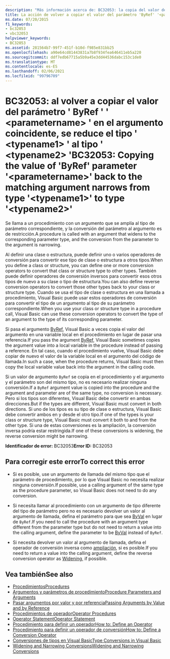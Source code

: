 ```yaml
---
description: "Más información acerca de: BC32053: la copia del valor del parámetro ' ByRef ' ' <parametername> ' en el argumento coincidente se reduce del tipo ' <typename1> ' al tipo '<typename2>"
title: La acción de volver a copiar el valor del parámetro 'ByRef' '<parametername>' en el argumento coincidente restringe del tipo '<typename1>' al tipo '<typename2>'
ms.date: 07/20/2015
f1_keywords:
- bc32053
- vbc32053
helpviewer_keywords:
- BC32053
ms.assetid: 281564b7-99f7-451f-b10d-f985e831bb25
ms.openlocfilehash: a90e64cd81443831a7b8f934fea646411eb5a220
ms.sourcegitcommit: ddf7edb67715a5b9a45e3dd44536dabc153c1de0
ms.translationtype: MT
ms.contentlocale: es-ES
ms.lasthandoff: 02/06/2021
ms.locfileid: "99796709"
---
```

# <a name="bc32053-copying-the-value-of-byref-parameter-parametername-back-to-the-matching-argument-narrows-from-type-typename1-to-type-typename2"></a><span data-ttu-id="7576a-103">BC32053: al volver a copiar el valor del parámetro ' ByRef ' ' \<parametername> ' en el argumento coincidente, se reduce el tipo ' \<typename1> ' al tipo ' \<typename2> '</span><span class="sxs-lookup"><span data-stu-id="7576a-103">BC32053: Copying the value of 'ByRef' parameter '\<parametername>' back to the matching argument narrows from type '\<typename1>' to type '\<typename2>'</span></span>

<span data-ttu-id="7576a-104">Se llama a un procedimiento con un argumento que se amplía al tipo de parámetro correspondiente, y la conversión del parámetro al argumento es de restricción.</span><span class="sxs-lookup"><span data-stu-id="7576a-104">A procedure is called with an argument that widens to the corresponding parameter type, and the conversion from the parameter to the argument is narrowing.</span></span>

 <span data-ttu-id="7576a-105">Al definir una clase o estructura, puede definir uno o varios operadores de conversión para convertir ese tipo de clase o estructura a otros tipos.</span><span class="sxs-lookup"><span data-stu-id="7576a-105">When you define a class or structure, you can define one or more conversion operators to convert that class or structure type to other types.</span></span> <span data-ttu-id="7576a-106">También puede definir operadores de conversión inversos para convertir esos otros tipos de nuevo a su clase o tipo de estructura.</span><span class="sxs-lookup"><span data-stu-id="7576a-106">You can also define reverse conversion operators to convert those other types back to your class or structure type.</span></span> <span data-ttu-id="7576a-107">Cuando se usa el tipo de clase o estructura en una llamada a procedimiento, Visual Basic puede usar estos operadores de conversión para convertir el tipo de un argumento al tipo de su parámetro correspondiente.</span><span class="sxs-lookup"><span data-stu-id="7576a-107">When you use your class or structure type in a procedure call, Visual Basic can use these conversion operators to convert the type of an argument to the type of its corresponding parameter.</span></span>

 <span data-ttu-id="7576a-108">Si pasa el argumento [ByRef](../modifiers/byref.md), Visual Basic a veces copia el valor del argumento en una variable local en el procedimiento en lugar de pasar una referencia.</span><span class="sxs-lookup"><span data-stu-id="7576a-108">If you pass the argument [ByRef](../modifiers/byref.md), Visual Basic sometimes copies the argument value into a local variable in the procedure instead of passing a reference.</span></span> <span data-ttu-id="7576a-109">En tal caso, cuando el procedimiento vuelve, Visual Basic debe copiar de nuevo el valor de la variable local en el argumento del código de llamada.</span><span class="sxs-lookup"><span data-stu-id="7576a-109">In such a case, when the procedure returns, Visual Basic must then copy the local variable value back into the argument in the calling code.</span></span>

 <span data-ttu-id="7576a-110">Si un valor de argumento `ByRef` se copia en el procedimiento y el argumento y el parámetro son del mismo tipo, no es necesario realizar ninguna conversión.</span><span class="sxs-lookup"><span data-stu-id="7576a-110">If a `ByRef` argument value is copied into the procedure and the argument and parameter are of the same type, no conversion is necessary.</span></span> <span data-ttu-id="7576a-111">Pero si los tipos son diferentes, Visual Basic debe convertir en ambas direcciones.</span><span class="sxs-lookup"><span data-stu-id="7576a-111">But if the types are different, Visual Basic must convert in both directions.</span></span> <span data-ttu-id="7576a-112">Si uno de los tipos es su tipo de clase o estructura, Visual Basic debe convertir ambos en y desde el otro tipo.</span><span class="sxs-lookup"><span data-stu-id="7576a-112">If one of the types is your class or structure type, Visual Basic must convert it both to and from the other type.</span></span> <span data-ttu-id="7576a-113">Si una de estas conversiones es la ampliación, la conversión inversa podría estar restringida.</span><span class="sxs-lookup"><span data-stu-id="7576a-113">If one of these conversions is widening, the reverse conversion might be narrowing.</span></span>

 <span data-ttu-id="7576a-114">**Identificador de error:** BC32053</span><span class="sxs-lookup"><span data-stu-id="7576a-114">**Error ID:** BC32053</span></span>

## <a name="to-correct-this-error"></a><span data-ttu-id="7576a-115">Para corregir este error</span><span class="sxs-lookup"><span data-stu-id="7576a-115">To correct this error</span></span>

- <span data-ttu-id="7576a-116">Si es posible, use un argumento de llamada del mismo tipo que el parámetro de procedimiento, por lo que Visual Basic no necesita realizar ninguna conversión.</span><span class="sxs-lookup"><span data-stu-id="7576a-116">If possible, use a calling argument of the same type as the procedure parameter, so Visual Basic does not need to do any conversion.</span></span>

- <span data-ttu-id="7576a-117">Si necesita llamar al procedimiento con un argumento de tipo diferente del tipo de parámetro pero no es necesario devolver un valor al argumento de llamada, defina el parámetro para que sea [ByVal](../modifiers/byval.md) en lugar de `ByRef`.</span><span class="sxs-lookup"><span data-stu-id="7576a-117">If you need to call the procedure with an argument type different from the parameter type but do not need to return a value into the calling argument, define the parameter to be [ByVal](../modifiers/byval.md) instead of `ByRef`.</span></span>

- <span data-ttu-id="7576a-118">Si necesita devolver un valor al argumento de llamada, defina el operador de conversión inversa como [ampliación](../modifiers/widening.md), si es posible.</span><span class="sxs-lookup"><span data-stu-id="7576a-118">If you need to return a value into the calling argument, define the reverse conversion operator as [Widening](../modifiers/widening.md), if possible.</span></span>

## <a name="see-also"></a><span data-ttu-id="7576a-119">Vea también</span><span class="sxs-lookup"><span data-stu-id="7576a-119">See also</span></span>

- [<span data-ttu-id="7576a-120">Procedimientos</span><span class="sxs-lookup"><span data-stu-id="7576a-120">Procedures</span></span>](../../programming-guide/language-features/procedures/index.md)
- [<span data-ttu-id="7576a-121">Argumentos y parámetros de procedimiento</span><span class="sxs-lookup"><span data-stu-id="7576a-121">Procedure Parameters and Arguments</span></span>](../../programming-guide/language-features/procedures/procedure-parameters-and-arguments.md)
- [<span data-ttu-id="7576a-122">Pasar argumentos por valor y por referencia</span><span class="sxs-lookup"><span data-stu-id="7576a-122">Passing Arguments by Value and by Reference</span></span>](../../programming-guide/language-features/procedures/passing-arguments-by-value-and-by-reference.md)
- [<span data-ttu-id="7576a-123">Procedimientos de operador</span><span class="sxs-lookup"><span data-stu-id="7576a-123">Operator Procedures</span></span>](../../programming-guide/language-features/procedures/operator-procedures.md)
- [<span data-ttu-id="7576a-124">Operator Statement</span><span class="sxs-lookup"><span data-stu-id="7576a-124">Operator Statement</span></span>](../statements/operator-statement.md)
- [<span data-ttu-id="7576a-125">Procedimiento para definir un operador</span><span class="sxs-lookup"><span data-stu-id="7576a-125">How to: Define an Operator</span></span>](../../programming-guide/language-features/procedures/how-to-define-an-operator.md)
- [<span data-ttu-id="7576a-126">Procedimiento para definir un operador de conversión</span><span class="sxs-lookup"><span data-stu-id="7576a-126">How to: Define a Conversion Operator</span></span>](../../programming-guide/language-features/procedures/how-to-define-a-conversion-operator.md)
- [<span data-ttu-id="7576a-127">Conversiones de tipos en Visual Basic</span><span class="sxs-lookup"><span data-stu-id="7576a-127">Type Conversions in Visual Basic</span></span>](../../programming-guide/language-features/data-types/type-conversions.md)
- [<span data-ttu-id="7576a-128">Widening and Narrowing Conversions</span><span class="sxs-lookup"><span data-stu-id="7576a-128">Widening and Narrowing Conversions</span></span>](../../programming-guide/language-features/data-types/widening-and-narrowing-conversions.md)
